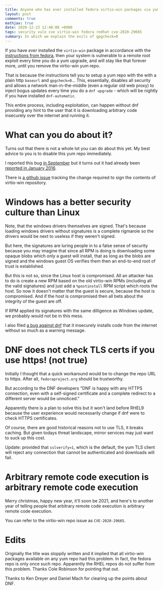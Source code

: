```yaml
---
title: Anyone who has ever installed fedora virtio-win packages via yum is vulnerable
layout: post
comments: true
mathjax: true
date: 2020-12-23 12:40:00 +0900
tags: security vuln cve virtio-win fedora redhat cve-2020-29665
summary: In which we explain the evils of gpgcheck=0
---
```


If you have _ever_ installed the `virtio-win` package in accordance with the
[instructions from
fedora](https://docs.fedoraproject.org/en-US/quick-docs/creating-windows-virtual-machines-using-virtio-drivers/index.html),
then your system is vulnerable to a remote root exploit every time you do a yum
upgrade, and will stay like that forever more, until you remove the virtio-win
yum repo.

That is because the instructions tell you to setup a yum repo with the with a
plain http `baseurl` and `gpgcheck=0`... This, essentially, disables all
security and allows a network man-in-the-middle (even a regular old web proxy)
to inject bogus updates every time you do a `dnf upgrade` - which will be
nightly if you have installed `dnf-automatic`.

This entire process, including exploitation, can happen without dnf providing
any hint to the user that it is downloading arbitrary code insecurely over the
internet and running it.

# What can you do about it?
Turns out that there is not a whole lot you can do about this yet. My best
advice to you is to disable this yum repo immediately.

I reported this bug [in
September](https://bugzilla.redhat.com/show_bug.cgi?id=1878594) but it turns
out it had already been [reported in January
2016](https://bugzilla.redhat.com/show_bug.cgi?id=1353036). 

There is [a github
issue](https://github.com/virtio-win/virtio-win-pkg-scripts/issues/24) tracking
the change required to sign the contents of virtio-win repository.

# Windows has a better security culture than Linux
Note, that the windows drivers themselves are signed. That's because loading
windows drivers without signatures is a complete rigmarole so the drivers would
be next to useless if they weren't signed.

But here, the signatures are luring people in to a false sense of security
because you may imagine that since all RPM is doing is downloading some opaque
blobs which only a guest will install, that as long as the blobs are signed and
the windows guest OS verifies them then an end-to-end root of trust is
established.

But this is not so, since the Linux host is compromised. All an attacker has to
do is create a new RPM based on the old virtio-win RPMs (including all the
valid signatures) and just add a `%postinstall` RPM script which roots the
host. So now it doesn't matter that the guest is secure, because the host is
compromised. And if the host is compromised then all bets about the integrity
of the guest are off.

If RPM applied its signatures with the same dilligence as Windows update, we
probably would not be in this mess.

I also filed [a bug against
dnf](https://bugzilla.redhat.com/show_bug.cgi?id=1878595) that it insecurely
installs code from the internet without so much as a warning message.

# DNF does not check TLS certs if you use https! (not true)
Initially I thought that a quick workaround would be to change the repo URL to
https. After all, `fedoraproject.org` should be trustworthy.

But according to the DNF developers "DNF is happy with any HTTPS connection,
even with a self-signed certificate and a complete redirect to a different
server would be unnoticed."

Apparently there is a plan to solve this but it won't land before RHEL9 because
the user experience would necessarily change if dnf were to check HTTPS
certificates.

Of course, there are good historical reasons not to use TLS, it breaks
caching. But given todays threat landscape, mirror services may just want to
suck up this cost.

Update: provided that `sslverify=1`, which is the default, the yum TLS client
will reject any connection that cannot be authenticated and downloads will
fail.

# Arbitrary remote code execution is arbitrary remote code execution
Merry christmas, happy new year, it'll soon be 2021, and here's to another year
of telling people that arbitrary remote code execution is arbitrary remote code
execution.

You can refer to the virtio-win repo issue as `CVE-2020-29665`.

# Edits
Originally the title was sloppily written and it implied that all virtio-win
packages available on any yum repo had this problem. In fact, the fedora repo
is only once such repo. Apparently the RHEL repos do not suffer from this
problem. Thanks Cole Robinson for pointing that out.

Thanks to Ken Dreyer and Daniel Mach for clearing up the points about DNF.

